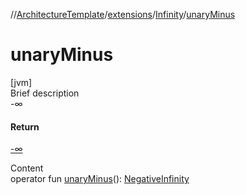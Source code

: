 //[ArchitectureTemplate](../../index.md)/[extensions](../index.md)/[Infinity](index.md)/[unaryMinus](unary-minus.md)



# unaryMinus  
[jvm]  
Brief description  
-∞  
  


#### Return  
[-∞](../-negative-infinity/index.md)  
  
  
Content  
operator fun [unaryMinus](unary-minus.md)(): [NegativeInfinity](../-negative-infinity/index.md)  



